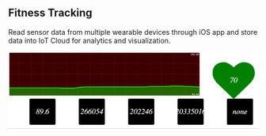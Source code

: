 Fitness Tracking
----------------
Read sensor data from multiple wearable devices through iOS app and store data into IoT Cloud for analytics and visualization.



![Live Graph](./gateway/mband.gif)


